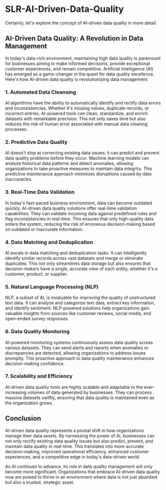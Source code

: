 # SLR-AI-Driven-Data-Quality

Certainly, let's explore the concept of AI-driven data quality in more detail.

## AI-Driven Data Quality: A Revolution in Data Management

In today's data-rich environment, maintaining high data quality is paramount for businesses aiming to make informed decisions, provide exceptional customer experiences, and remain competitive. Artificial Intelligence (AI) has emerged as a game-changer in the quest for data quality excellence. Here's how AI-driven data quality is revolutionizing data management:

### **1. Automated Data Cleansing**

AI algorithms have the ability to automatically identify and rectify data errors and inconsistencies. Whether it's missing values, duplicate records, or incorrect entries, AI-powered tools can clean, standardize, and enrich datasets with remarkable precision. This not only saves time but also reduces the risk of human error associated with manual data cleaning processes.

### **2. Predictive Data Quality**

AI doesn't stop at correcting existing data issues; it can predict and prevent data quality problems before they occur. Machine learning models can analyze historical data patterns and detect anomalies, allowing organizations to take proactive measures to maintain data integrity. This predictive maintenance approach minimizes disruptions caused by data inaccuracies.

### **3. Real-Time Data Validation**

In today's fast-paced business environment, data can become outdated quickly. AI-driven data quality solutions offer real-time validation capabilities. They can validate incoming data against predefined rules and flag inconsistencies in real-time. This ensures that only high-quality data enters the system, reducing the risk of erroneous decision-making based on outdated or inaccurate information.

### **4. Data Matching and Deduplication**

AI excels in data matching and deduplication tasks. It can intelligently identify similar records across vast datasets and merge or eliminate duplicates. This not only streamlines data storage but also ensures that decision-makers have a single, accurate view of each entity, whether it's a customer, product, or supplier.

### **5. Natural Language Processing (NLP)**

NLP, a subset of AI, is invaluable for improving the quality of unstructured text data. It can analyze and categorize text data, extract key information, and identify sentiment. NLP-powered solutions help organizations gain valuable insights from sources like customer reviews, social media, and open-ended survey responses.

### **6. Data Quality Monitoring**

AI-powered monitoring systems continuously assess data quality across various datasets. They can send alerts and reports when anomalies or discrepancies are detected, allowing organizations to address issues promptly. This proactive approach to data quality maintenance enhances decision-making confidence.

### **7. Scalability and Efficiency**

AI-driven data quality tools are highly scalable and adaptable to the ever-increasing volumes of data generated by businesses. They can process massive datasets swiftly, ensuring that data quality is maintained even as the organization grows.

## **Conclusion**

AI-driven data quality represents a pivotal shift in how organizations manage their data assets. By harnessing the power of AI, businesses can not only rectify existing data quality issues but also predict, prevent, and maintain data quality in real-time. This translates into more accurate decision-making, improved operational efficiency, enhanced customer experiences, and a competitive edge in today's data-driven world.

As AI continues to advance, its role in data quality management will only become more significant. Organizations that embrace AI-driven data quality now are poised to thrive in an environment where data is not just abundant but also a trusted, strategic asset.
